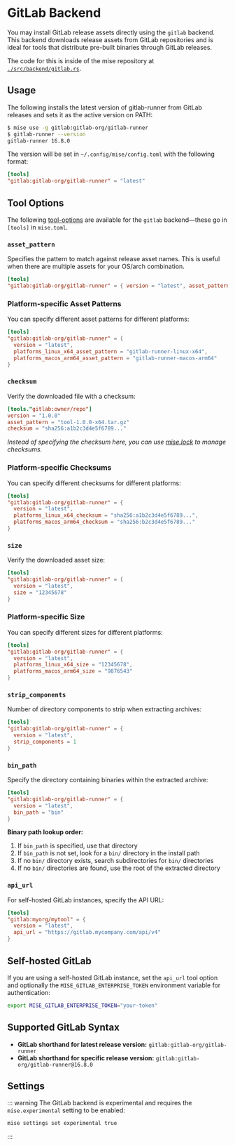 # GitLab Backend

You may install GitLab release assets directly using the `gitlab` backend. This backend downloads release assets from GitLab repositories and is ideal for tools that distribute pre-built binaries through GitLab releases.

The code for this is inside of the mise repository at [`./src/backend/gitlab.rs`](https://github.com/jdx/mise/blob/main/src/backend/gitlab.rs).

## Usage

The following installs the latest version of gitlab-runner from GitLab releases
and sets it as the active version on PATH:

```sh
$ mise use -g gitlab:gitlab-org/gitlab-runner
$ gitlab-runner --version
gitlab-runner 16.8.0
```

The version will be set in `~/.config/mise/config.toml` with the following format:

```toml
[tools]
"gitlab:gitlab-org/gitlab-runner" = "latest"
```

## Tool Options

The following [tool-options](/dev-tools/#tool-options) are available for the `gitlab` backend—these
go in `[tools]` in `mise.toml`.

### `asset_pattern`

Specifies the pattern to match against release asset names. This is useful when there are multiple assets for your OS/arch combination.

```toml
[tools]
"gitlab:gitlab-org/gitlab-runner" = { version = "latest", asset_pattern = "gitlab-runner-linux-x64" }
```

### Platform-specific Asset Patterns

You can specify different asset patterns for different platforms:

```toml
[tools]
"gitlab:gitlab-org/gitlab-runner" = { 
  version = "latest",
  platforms_linux_x64_asset_pattern = "gitlab-runner-linux-x64",
  platforms_macos_arm64_asset_pattern = "gitlab-runner-macos-arm64"
}
```

### `checksum`

Verify the downloaded file with a checksum:

```toml
[tools."gitlab:owner/repo"]
version = "1.0.0"
asset_pattern = "tool-1.0.0-x64.tar.gz"
checksum = "sha256:a1b2c3d4e5f6789..."
```

*Instead of specifying the checksum here, you can use [mise.lock](/dev-tools/mise-lock) to manage checksums.*

### Platform-specific Checksums

You can specify different checksums for different platforms:

```toml
[tools]
"gitlab:gitlab-org/gitlab-runner" = { 
  version = "latest",
  platforms_linux_x64_checksum = "sha256:a1b2c3d4e5f6789...",
  platforms_macos_arm64_checksum = "sha256:b2c3d4e5f6789..."
}
```

### `size`

Verify the downloaded asset size:

```toml
[tools]
"gitlab:gitlab-org/gitlab-runner" = { 
  version = "latest", 
  size = "12345678" 
}
```

### Platform-specific Size

You can specify different sizes for different platforms:

```toml
[tools]
"gitlab:gitlab-org/gitlab-runner" = { 
  version = "latest",
  platforms_linux_x64_size = "12345678",
  platforms_macos_arm64_size = "9876543"
}
```

### `strip_components`

Number of directory components to strip when extracting archives:

```toml
[tools]
"gitlab:gitlab-org/gitlab-runner" = { 
  version = "latest", 
  strip_components = 1 
}
```

### `bin_path`

Specify the directory containing binaries within the extracted archive:

```toml
[tools]
"gitlab:gitlab-org/gitlab-runner" = { 
  version = "latest", 
  bin_path = "bin" 
}
```

**Binary path lookup order:**

1. If `bin_path` is specified, use that directory
2. If `bin_path` is not set, look for a `bin/` directory in the install path
3. If no `bin/` directory exists, search subdirectories for `bin/` directories
4. If no `bin/` directories are found, use the root of the extracted directory

### `api_url`

For self-hosted GitLab instances, specify the API URL:

```toml
[tools]
"gitlab:myorg/mytool" = { 
  version = "latest", 
  api_url = "https://gitlab.mycompany.com/api/v4" 
}
```

## Self-hosted GitLab

If you are using a self-hosted GitLab instance, set the `api_url` tool option and optionally the `MISE_GITLAB_ENTERPRISE_TOKEN` environment variable for authentication:

```sh
export MISE_GITLAB_ENTERPRISE_TOKEN="your-token"
```

## Supported GitLab Syntax

- **GitLab shorthand for latest release version:** `gitlab:gitlab-org/gitlab-runner`
- **GitLab shorthand for specific release version:** `gitlab:gitlab-org/gitlab-runner@16.8.0`

## Settings

<script setup>
import Settings from '/components/settings.vue';
</script>
<Settings child="gitlab" :level="3" />

::: warning
The GitLab backend is experimental and requires the `mise.experimental` setting to be enabled:

```sh
mise settings set experimental true
```

:::
